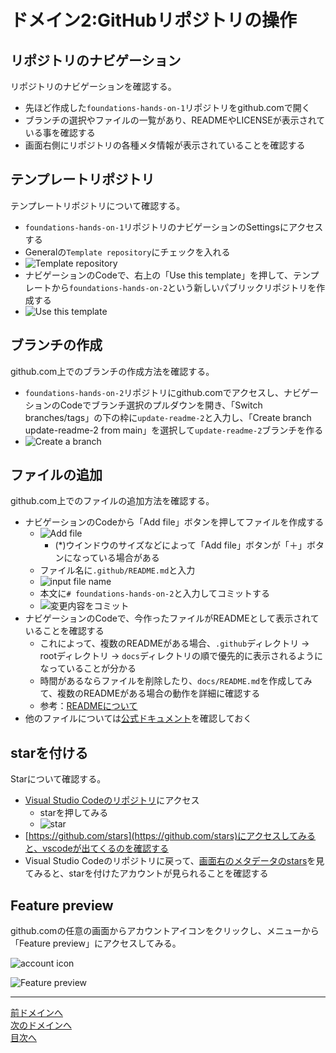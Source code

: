 # ドメイン2:GitHubリポジトリの操作

## リポジトリのナビゲーション

リポジトリのナビゲーションを確認する。

- 先ほど作成した`foundations-hands-on-1`リポジトリをgithub.comで開く
- ブランチの選択やファイルの一覧があり、READMEやLICENSEが表示されている事を確認する
- 画面右側にリポジトリの各種メタ情報が表示されていることを確認する

## テンプレートリポジトリ

テンプレートリポジトリについて確認する。

- `foundations-hands-on-1`リポジトリのナビゲーションのSettingsにアクセスする
- Generalの`Template repository`にチェックを入れる
- ![Template repository](../image/image2-1.png)
- ナビゲーションのCodeで、右上の「Use this template」を押して、テンプレートから`foundations-hands-on-2`という新しいパブリックリポジトリを作成する
- ![Use this template](../image/image2-2.png)

## ブランチの作成

github.com上でのブランチの作成方法を確認する。

- `foundations-hands-on-2`リポジトリにgithub.comでアクセスし、ナビゲーションのCodeでブランチ選択のプルダウンを開き、「Switch branches/tags」の下の枠に`update-readme-2`と入力し、「Create branch update-readme-2 from main」を選択して`update-readme-2`ブランチを作る
- ![Create a branch](../image/image2-3.png)

## ファイルの追加

github.com上でのファイルの追加方法を確認する。

- ナビゲーションのCodeから「Add file」ボタンを押してファイルを作成する
  - ![Add file](../image/image2-4.png)
    - (*)ウインドウのサイズなどによって「Add file」ボタンが「＋」ボタンになっている場合がある
  - ファイル名に`.github/README.md`と入力
  - ![input file name](../image/image2-5.png)
  - 本文に`# foundations-hands-on-2`と入力してコミットする
  - ![変更内容をコミット](../image/image2-9.png)
- ナビゲーションのCodeで、今作ったファイルがREADMEとして表示されていることを確認する
  - これによって、複数のREADMEがある場合、`.github`ディレクトリ -> rootディレクトリ -> `docs`ディレクトリの順で優先的に表示されるようになっていることが分かる
  - 時間があるならファイルを削除したり、`docs/README.md`を作成してみて、複数のREADMEがある場合の動作を詳細に確認する
  - 参考：[READMEについて](https://docs.github.com/ja/repositories/managing-your-repositorys-settings-and-features/customizing-your-repository/about-readmes)
- 他のファイルについては[公式ドキュメント](https://docs.github.com/ja/enterprise-cloud@latest/repositories/managing-your-repositorys-settings-and-features/customizing-your-repository)を確認しておく

## starを付ける

Starについて確認する。

- [Visual Studio Codeのリポジトリ](https://github.com/microsoft/vscode)にアクセス
  - starを押してみる
  - ![star](../image/image2-6.png)
- [https://github.com/stars](https://github.com/stars)にアクセスしてみると、vscodeが出てくるのを確認する
- Visual Studio Codeのリポジトリに戻って、[画面右のメタデータのstars](https://github.com/microsoft/vscode/stargazers)を見てみると、starを付けたアカウントが見られることを確認する

## Feature preview

github.comの任意の画面からアカウントアイコンをクリックし、メニューから「Feature preview」にアクセスしてみる。

![account icon](../image/image2-7.png)

![Feature preview](../image/image2-8.png)

---
[前ドメインへ](../domain1/README.md)  
[次のドメインへ](../domain3/README.md)  
[目次へ](../README.md)
